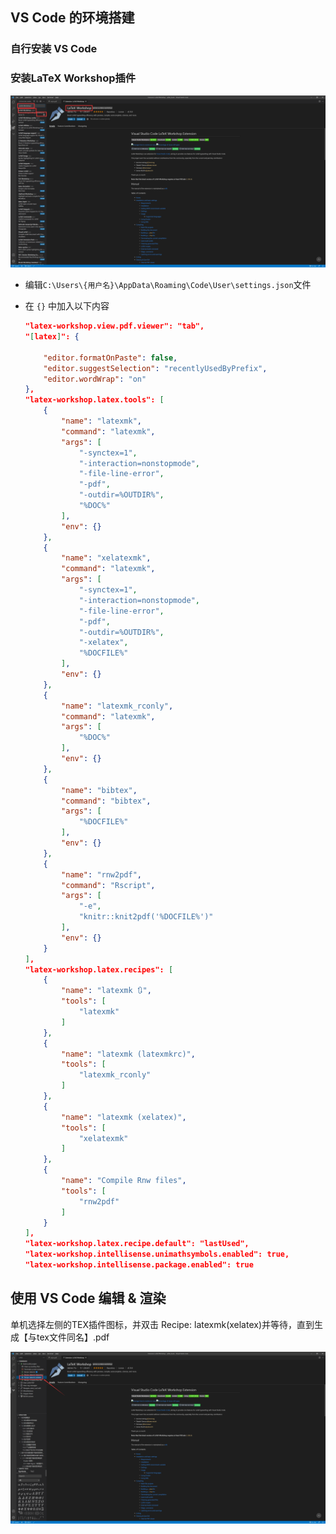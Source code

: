 ## VS Code 的环境搭建

### 自行安装 VS Code

### 安装LaTeX Workshop插件

![安装 Latex Workshop 插件](./.images/vscode-env/image-20210605224533746.png)

- 编辑`C:\Users\{用户名}\AppData\Roaming\Code\User\settings.json`文件

- 在 `{}` 中加入以下内容

  ~~~json
  "latex-workshop.view.pdf.viewer": "tab",
  "[latex]": {
  
      "editor.formatOnPaste": false,
      "editor.suggestSelection": "recentlyUsedByPrefix", 
      "editor.wordWrap": "on"
  }, 
  "latex-workshop.latex.tools": [
      {
          "name": "latexmk",
          "command": "latexmk",
          "args": [
              "-synctex=1",
              "-interaction=nonstopmode",
              "-file-line-error",
              "-pdf",
              "-outdir=%OUTDIR%",
              "%DOC%"
          ],
          "env": {}
      },
      {
          "name": "xelatexmk",
          "command": "latexmk",
          "args": [
              "-synctex=1",
              "-interaction=nonstopmode",
              "-file-line-error",
              "-pdf",
              "-outdir=%OUTDIR%",
              "-xelatex",
              "%DOCFILE%"
          ],
          "env": {}
      },
      {
          "name": "latexmk_rconly",
          "command": "latexmk",
          "args": [
              "%DOC%"
          ],
          "env": {}
      },
      {
          "name": "bibtex",
          "command": "bibtex",
          "args": [
              "%DOCFILE%"
          ],
          "env": {}
      },
      {
          "name": "rnw2pdf",
          "command": "Rscript",
          "args": [
              "-e",
              "knitr::knit2pdf('%DOCFILE%')"
          ],
          "env": {}
      }
  ],
  "latex-workshop.latex.recipes": [
      {
          "name": "latexmk 🔃",
          "tools": [
              "latexmk"
          ]
      },
      {
          "name": "latexmk (latexmkrc)",
          "tools": [
              "latexmk_rconly"
          ]
      },
      {
          "name": "latexmk (xelatex)",
          "tools": [
              "xelatexmk"
          ]
      },
      {
          "name": "Compile Rnw files",
          "tools": [
              "rnw2pdf"
          ]
      }
  ],
  "latex-workshop.latex.recipe.default": "lastUsed",
  "latex-workshop.intellisense.unimathsymbols.enabled": true,
  "latex-workshop.intellisense.package.enabled": true
  ~~~

## 使用 VS Code 编辑 & 渲染

单机选择左侧的TEX插件图标，并双击 Recipe: latexmk(xelatex)并等待，直到生成【与tex文件同名】.pdf

![渲染操作指南](./.images/vscode-env/image-20210605224800408.png)